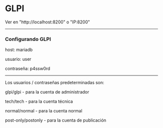 # GLPI 

Ver en "http://localhost:8200" o "IP:8200" 

----------------

### Configurando GLPI

host: mariadb

usuario: user

contraseña: p4ssw0rd

----------------

Los usuarios / contraseñas predeterminadas son:

glpi/glpi - para la cuenta de administrador

tech/tech - para la cuenta técnica

normal/normal - para la cuenta normal

post-only/postonly - para la cuenta de publicación



